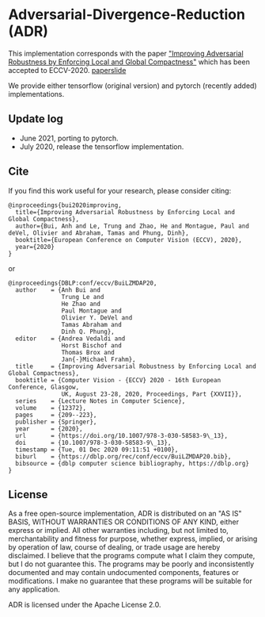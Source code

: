 # Adversarial-Divergence-Reduction (ADR)

This implementation corresponds with the paper ["Improving Adversarial Robustness by Enforcing Local and Global Compactness"](https://arxiv.org/abs/2007.05123) which has been accepted to ECCV-2020. [paper](https://arxiv.org/abs/2007.05123)[slide](https://www.dropbox.com/s/m7kdbte0rxh0qra/FIT_presentation_Sep_20.pdf?dl=0)

We provide either tensorflow (original version) and pytorch (recently added) implementations. 

## Update log 
- June 2021, porting to pytorch. 
- July 2020, release the tensorflow implementation. 

## Cite 

If you find this work useful for your research, please consider citing:

    @inproceedings{bui2020improving,
      title={Improving Adversarial Robustness by Enforcing Local and Global Compactness},
      author={Bui, Anh and Le, Trung and Zhao, He and Montague, Paul and deVel, Olivier and Abraham, Tamas and Phung, Dinh},
      booktitle={European Conference on Computer Vision (ECCV), 2020},
      year={2020}
    }

or 

	@inproceedings{DBLP:conf/eccv/BuiLZMDAP20,
	  author    = {Anh Bui and
	               Trung Le and
	               He Zhao and
	               Paul Montague and
	               Olivier Y. DeVel and
	               Tamas Abraham and
	               Dinh Q. Phung},
	  editor    = {Andrea Vedaldi and
	               Horst Bischof and
	               Thomas Brox and
	               Jan{-}Michael Frahm},
	  title     = {Improving Adversarial Robustness by Enforcing Local and Global Compactness},
	  booktitle = {Computer Vision - {ECCV} 2020 - 16th European Conference, Glasgow,
	               UK, August 23-28, 2020, Proceedings, Part {XXVII}},
	  series    = {Lecture Notes in Computer Science},
	  volume    = {12372},
	  pages     = {209--223},
	  publisher = {Springer},
	  year      = {2020},
	  url       = {https://doi.org/10.1007/978-3-030-58583-9\_13},
	  doi       = {10.1007/978-3-030-58583-9\_13},
	  timestamp = {Tue, 01 Dec 2020 09:11:51 +0100},
	  biburl    = {https://dblp.org/rec/conf/eccv/BuiLZMDAP20.bib},
	  bibsource = {dblp computer science bibliography, https://dblp.org}
	}

## License  

As a free open-source implementation, ADR is distributed on an "AS IS" BASIS, WITHOUT WARRANTIES OR CONDITIONS OF ANY KIND, either express or implied. All other warranties including, but not limited to, merchantability and fitness for purpose, whether express, implied, or arising by operation of law, course of dealing, or trade usage are hereby disclaimed. I believe that the programs compute what I claim they compute, but I do not guarantee this. The programs may be poorly and inconsistently documented and may contain undocumented components, features or modifications. I make no guarantee that these programs will be suitable for any application.

ADR is licensed under the Apache License 2.0.